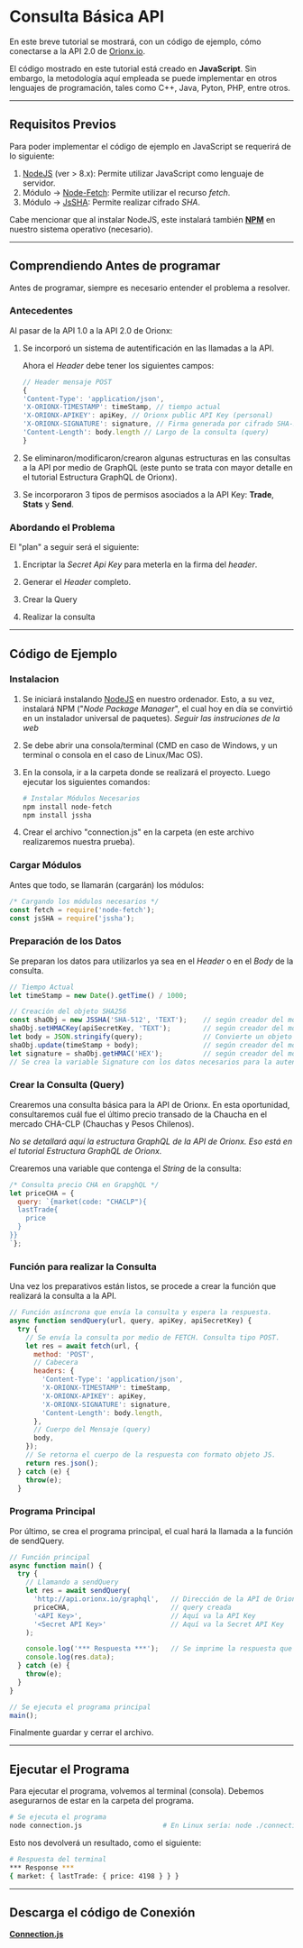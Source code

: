 **Consulta Básica API**
===

En este breve tutorial se mostrará, con un código de ejemplo, cómo conectarse a la API 2.0 de [Orionx.io](http://orionx.io).

El código mostrado en este tutorial está creado en **JavaScript**. Sin embargo, la metodología aquí empleada se puede implementar en otros lenguajes de programación, tales como C++, Java, Pyton, PHP, entre otros.

---
## **Requisitos Previos**

Para poder implementar el código de ejemplo en JavaScript se requerirá de lo siguiente:

1. [NodeJS](https://nodejs.org/es/) (ver > 8.x): Permite utilizar JavaScript como lenguaje de servidor.
2. Módulo -> [Node-Fetch](https://github.com/bitinn/node-fetch): Permite utilizar el recurso *fetch*.
3. Módulo -> [JsSHA](https://github.com/Caligatio/jsSHA): Permite realizar cifrado *SHA*.

Cabe mencionar que al instalar NodeJS, este instalará también [**NPM**](https://www.npmjs.com/) en nuestro sistema operativo (necesario).

---
## **Comprendiendo Antes de programar**

Antes de programar, siempre es necesario entender el problema a resolver.

### **Antecedentes**

Al pasar de la API 1.0 a la API 2.0 de Orionx:

1. Se incorporó un sistema de autentificación en las llamadas a la API.

    Ahora el *Header* debe tener los siguientes campos:
    ```Javascript
    // Header mensaje POST
    {
    'Content-Type': 'application/json',
    'X-ORIONX-TIMESTAMP': timeStamp, // tiempo actual
    'X-ORIONX-APIKEY': apiKey, // Orionx public API Key (personal)
    'X-ORIONX-SIGNATURE': signature, // Firma generada por cifrado SHA-256
    'Content-Length': body.length // Largo de la consulta (query)
    }
    ```
2. Se eliminaron/modificaron/crearon algunas estructuras en las consultas a la API por medio de GraphQL (este punto se trata con mayor detalle en el tutorial Estructura GraphQL de Orionx).
3. Se incorporaron 3 tipos de permisos asociados a la API Key: **Trade**, **Stats** y **Send**.

### **Abordando el Problema**

El "plan" a seguir será el siguiente:

1. Encriptar la *Secret Api Key* para meterla en la firma del *header*.

2. Generar el *Header* completo.

3. Crear la Query

4. Realizar la consulta

---
## **Código de Ejemplo**

### **Instalacion**

1. Se iniciará instalando [NodeJS](https://nodejs.org/es/) en nuestro ordenador. Esto, a su vez, instalará NPM ("*Node Package Manager*", el cual hoy en día se convirtió en un instalador universal de paquetes).
*Seguir las instruciones de la web*

2. Se debe abrir una consola/terminal (CMD en caso de Windows, y un terminal o consola en el caso de Linux/Mac OS).

3. En la consola, ir a la carpeta donde se realizará el proyecto. Luego ejecutar los siguientes comandos:

    ```bash
    # Instalar Módulos Necesarios
    npm install node-fetch
    npm install jssha
    ```

4. Crear el archivo "connection.js" en la carpeta (en este archivo realizaremos nuestra prueba).

### **Cargar Módulos**

Antes que todo, se llamarán (cargarán) los módulos:

```Javascript
/* Cargando los módulos necesarios */
const fetch = require('node-fetch');
const jsSHA = require('jssha');
```

### **Preparación de los Datos**

Se preparan los datos para utilizarlos ya sea en el *Header* o en el *Body* de la consulta.

```Javascript
// Tiempo Actual
let timeStamp = new Date().getTime() / 1000;

// Creación del objeto SHA256
const shaObj = new JSSHA('SHA-512', 'TEXT');    // según creador del módulo
shaObj.setHMACKey(apiSecretKey, 'TEXT');        // según creador del módulo
let body = JSON.stringify(query);               // Convierte un objeto JS en String
shaObj.update(timeStamp + body);                // según creador del módulo
let signature = shaObj.getHMAC('HEX');          // según creador del módulo
// Se crea la variable Signature con los datos necesarios para la autentificación encriptados. Este mezcla la Secret Key con el tiempo actual y la consulta a realizar.


```

### **Crear la Consulta (Query)**

Crearemos una consulta básica para la API de Orionx. En esta oportunidad, consultaremos cuál fue el último precio transado de la Chaucha en el mercado CHA-CLP (Chauchas y Pesos Chilenos).

*No se detallará aquí la estructura GraphQL de la API de Orionx. Eso está en el tutorial Estructura GraphQL de Orionx.*

Crearemos una variable que contenga el *String* de la consulta:

```Javascript
/* Consulta precio CHA en GrapghQL */
let priceCHA = {
  query: `{market(code: "CHACLP"){
  lastTrade{
    price
  }
}}
`};
```

### **Función para realizar la Consulta**

Una vez los preparativos están listos, se procede a crear la función que realizará la consulta a la API.

```Javascript
// Función asíncrona que envía la consulta y espera la respuesta.
async function sendQuery(url, query, apiKey, apiSecretKey) {
  try {
    // Se envía la consulta por medio de FETCH. Consulta tipo POST.
    let res = await fetch(url, {
      method: 'POST',
      // Cabecera
      headers: {
        'Content-Type': 'application/json',
        'X-ORIONX-TIMESTAMP': timeStamp,
        'X-ORIONX-APIKEY': apiKey,
        'X-ORIONX-SIGNATURE': signature,
        'Content-Length': body.length,
      },
      // Cuerpo del Mensaje (query)
      body,
    });
    // Se retorna el cuerpo de la respuesta con formato objeto JS.
    return res.json();
  } catch (e) {
    throw(e);
  }

```

### **Programa Principal**

Por último, se crea el programa principal, el cual hará la llamada a la función de sendQuery.

```Javascript
// Función principal
async function main() {
  try {
    // Llamando a sendQuery
    let res = await sendQuery(
      'http://api.orionx.io/graphql',   // Dirección de la API de Orionx
      priceCHA,                         // query creada
      '<API Key>',                      // Aquí va la API Key
      '<Secret API Key>'                // Aquí va la Secret API Key
    );

    console.log('*** Respuesta ***');   // Se imprime la respuesta que llega
    console.log(res.data);
  } catch (e) {
    throw(e);
  }
}

// Se ejecuta el programa principal
main();
```

Finalmente guardar y cerrar el archivo.

---
## **Ejecutar el Programa**

Para ejecutar el programa, volvemos al terminal (consola). Debemos asegurarnos de estar en la carpeta del programa.

```bash
# Se ejecuta el programa
node connection.js                    # En Linux sería: node ./connection.js
```

Esto nos devolverá un resultado, como el siguiente:
```bash
# Respuesta del terminal
*** Response ***
{ market: { lastTrade: { price: 4198 } } }
```
---
## **Descarga el código de Conexión**

[**Connection.js**](https://raw.githubusercontent.com/orionsoft/orionx-developers-tutorials/master/tutorials/codes/connection.js)
